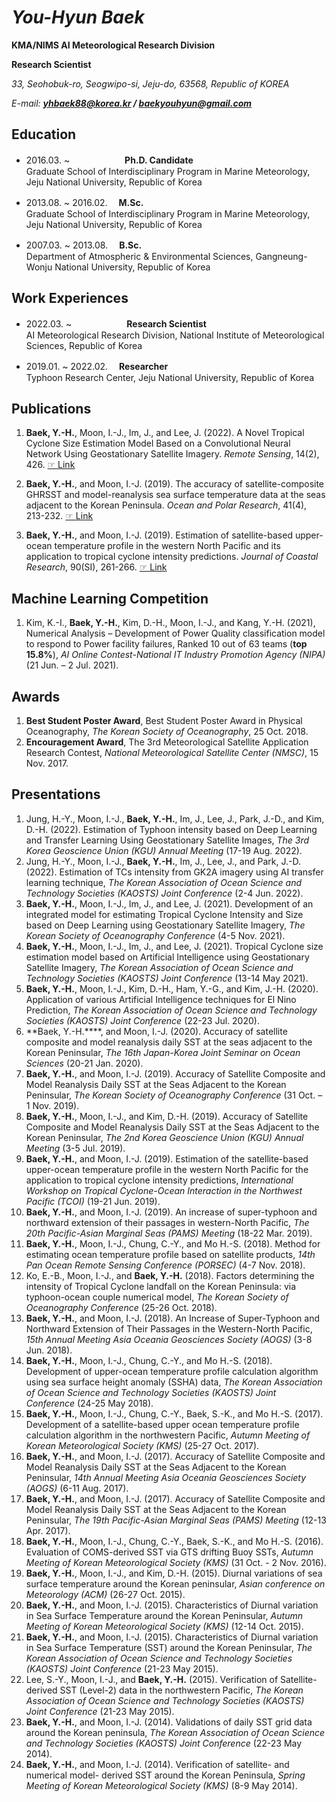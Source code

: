 # ***You-Hyun Baek***
**KMA/NIMS AI Meteorological Research Division**

**Research Scientist**

*33, Seohobuk-ro, Seogwipo-si, Jeju-do, 63568, Republic of KOREA*

*E-mail: **yhbaek88@korea.kr / baekyouhyun@gmail.com***

## Education
- 2016.03. ~ 　　　　　　**Ph.D. Candidate**   
Graduate School of Interdisciplinary Program in Marine Meteorology, Jeju National University, Republic of Korea 

- 2013.08. ~ 2016.02.   　**M.Sc.**   
Graduate School of Interdisciplinary Program in Marine Meteorology, Jeju National University, Republic of Korea

- 2007.03. ~ 2013.08.   　**B.Sc.**   
Department of Atmospheric & Environmental Sciences, Gangneung-Wonju National University, Republic of Korea

## Work Experiences
- 2022.03. ~ 　　　　　　**Research Scientist**   
AI Meteorological Research Division, National Institute of Meteorological Sciences, Republic of Korea

- 2019.01. ~ 2022.02.   　**Researcher**   
Typhoon Research Center, Jeju National University, Republic of Korea

## Publications
1. **Baek, Y.-H.**, Moon, I.-J., Im, J., and Lee, J. (2022). A Novel Tropical Cyclone Size Estimation Model Based on a Convolutional Neural Network Using Geostationary Satellite Imagery. *Remote Sensing*, 14(2), 426. [☞ Link](https://github.com/You-Hyun/You-Hyun/blob/main/Publications/Remote%20Sensing_Baek%20and%20Moon%2C%202022.pdf) 

2. **Baek, Y.-H.**, and Moon, I.-J. (2019). The accuracy of satellite-composite GHRSST and model-reanalysis sea surface temperature data at the seas adjacent to the Korean Peninsula. *Ocean and Polar Research*, 41(4), 213-232. [☞ Link](https://github.com/You-Hyun/You-Hyun/blob/main/Publications/OPR_Baek%20and%20Moon%2C%202019.pdf) 

3. **Baek, Y.-H.**, and Moon, I.-J. (2019). Estimation of satellite-based upper-ocean temperature profile in the western North Pacific and its application to tropical cyclone intensity predictions. *Journal of Coastal Research*, 90(SI), 261-266. [☞ Link](https://github.com/You-Hyun/You-Hyun/blob/main/Publications/JCR_Baek%20and%20Moon%2C%202019.pdf) 

## Machine Learning Competition
1. Kim, K.-I., **Baek, Y.-H.**, Kim, D.-H., Moon, I.-J., and Kang, Y.-H. (2021), Numerical Analysis – Development of Power Quality classification model to respond to Power facility failures, Ranked 10 out of 63 teams (**top 15.8%**), *AI Online Contest-National IT Industry Promotion Agency (NIPA)* (21 Jun. – 2 Jul. 2021).

## Awards
1. **Best Student Poster Award**, Best Student Poster Award in Physical Oceanography, *The Korean Society of Oceanography*, 25 Oct. 2018.
2. **Encouragement Award**, The 3rd Meteorological Satellite Application Research Contest, *National Meteorological Satellite Center (NMSC)*, 15 Nov. 2017.


## Presentations 
1.	Jung, H.-Y., Moon, I.-J., **Baek, Y.-H.**, Im, J., Lee, J., Park, J.-D., and Kim, D.-H. (2022). Estimation of Typhoon intensity based on Deep Learning and Transfer Learning Using Geostationary Satellite Images, *The 3rd Korea Geoscience Union (KGU) Annual Meeting* (17-19 Aug. 2022).
2.	Jung, H.-Y., Moon, I.-J., **Baek, Y.-H.**, Im, J., Lee, J., and Park, J.-D. (2022). Estimation of TCs intensity from GK2A imagery using AI transfer learning technique, *The Korean Association of Ocean Science and Technology Societies (KAOSTS) Joint Conference* (2-4 Jun. 2022).
3.	**Baek, Y.-H.**, Moon, I.-J., Im, J., and Lee, J. (2021). Development of an integrated model for estimating Tropical Cyclone Intensity and Size based on Deep Learning using Geostationary Satellite Imagery, *The Korean Society of Oceanography Conference* (4-5 Nov. 2021).
4.	**Baek, Y.-H.**, Moon, I.-J., Im, J., and Lee, J. (2021). Tropical Cyclone size estimation model based on Artificial Intelligence using Geostationary Satellite Imagery, *The Korean Association of Ocean Science and Technology Societies (KAOSTS) Joint Conference* (13-14 May 2021).
5.	**Baek, Y.-H.**, Moon, I.-J., Kim, D.-H., Ham, Y.-G., and Kim, J.-H. (2020). Application of various Artificial Intelligence techniques for El Nino Prediction, *The Korean Association of Ocean Science and Technology Societies (KAOSTS) Joint Conference* (22-23 Jul. 2020).
6.	**Baek, Y.-H.****, and Moon, I.-J. (2020). Accuracy of satellite composite and model reanalysis daily SST at the seas adjacent to the Korean Peninsular, *The 16th Japan-Korea Joint Seminar on Ocean Sciences* (20-21 Jan. 2020).
7.	**Baek, Y.-H.**, and Moon, I.-J. (2019). Accuracy of Satellite Composite and Model Reanalysis Daily SST at the Seas Adjacent to the Korean Peninsular, *The Korean Society of Oceanography Conference* (31 Oct. – 1 Nov. 2019).
8.	**Baek, Y.-H.**, Moon, I.-J., and Kim, D.-H. (2019). Accuracy of Satellite Composite and Model Reanalysis Daily SST at the Seas Adjacent to the Korean Peninsular, *The 2nd Korea Geoscience Union (KGU) Annual Meeting* (3-5 Jul. 2019).
9.	**Baek, Y.-H.**, and Moon, I.-J. (2019). Estimation of the satellite-based upper-ocean temperature profile in the western North Pacific for the application to tropical cyclone intensity predictions, *International Workshop on Tropical Cyclone-Ocean Interaction in the Northwest Pacific (TCOI)* (19-21 Jun. 2019).
10.	**Baek, Y.-H.**, and Moon, I.-J. (2019). An increase of super-typhoon and northward extension of their passages in western-North Pacific, *The 20th Pacific-Asian Marginal Seas (PAMS) Meeting* (18-22 Mar. 2019).
11.	**Baek, Y.-H.**, Moon, I.-J., Chung, C.-Y., and Mo H.-S. (2018). Method for estimating ocean temperature profile based on satellite products, *14th Pan Ocean Remote Sensing Conference (PORSEC)* (4-7 Nov. 2018).
12.	Ko, E.-B., Moon, I.-J., and **Baek, Y.-H.** (2018). Factors determining the intensity of Tropical Cyclone landfall on the Korean Peninsula: via typhoon-ocean couple numerical model, *The Korean Society of Oceanography Conference* (25-26 Oct. 2018).
13.	**Baek, Y.-H.**, and Moon, I.-J. (2018). An Increase of Super-Typhoon and Northward Extension of Their Passages in the Western-North Pacific, *15th Annual Meeting Asia Oceania Geosciences Society (AOGS)* (3-8 Jun. 2018).
14.	**Baek, Y.-H.**, Moon, I.-J., Chung, C.-Y., and Mo H.-S. (2018). Development of upper-ocean temperature profile calculation algorithm using sea surface height anomaly (SSHA) data, *The Korean Association of Ocean Science and Technology Societies (KAOSTS) Joint Conference* (24-25 May 2018).
15.	**Baek, Y.-H.**, Moon, I.-J., Chung, C.-Y., Baek, S.-K., and Mo H.-S. (2017). Development of a satellite-based upper ocean temperature profile calculation algorithm in the northwestern Pacific, *Autumn Meeting of Korean Meteorological Society (KMS)* (25-27 Oct. 2017).
16.	**Baek, Y.-H.**, and Moon, I.-J. (2017). Accuracy of Satellite Composite and Model Reanalysis Daily SST at the Seas Adjacent to the Korean Peninsular, *14th Annual Meeting Asia Oceania Geosciences Society (AOGS)* (6-11 Aug. 2017).
17.	**Baek, Y.-H.**, and Moon, I.-J. (2017). Accuracy of Satellite Composite and Model Reanalysis Daily SST at the Seas Adjacent to the Korean Peninsular, *The 19th Pacific-Asian Marginal Seas (PAMS) Meeting* (12-13 Apr. 2017). 
18.	**Baek, Y.-H.**, Moon, I.-J., Chung, C.-Y., Baek, S.-K., and Mo H.-S. (2016). Evaluation of COMS-derived SST via GTS drifting Buoy SSTs, *Autumn Meeting of Korean Meteorological Society (KMS)* (31 Oct. - 2 Nov. 2016).
19.	**Baek, Y.-H.**, Moon, I.-J., and Kim, D.-H. (2015). Diurnal variations of sea surface temperature around the Korean peninsular, *Asian conference on Meteorology (ACM)* (26-27 Oct. 2015).
20.	**Baek, Y.-H.**, and Moon, I.-J. (2015). Characteristics of Diurnal variation in Sea Surface Temperature around the Korean Peninsular, *Autumn Meeting of Korean Meteorological Society (KMS)* (12-14 Oct. 2015).
21.	**Baek, Y.-H.**, and Moon, I.-J. (2015). Characteristics of Diurnal variation in Sea Surface Temperature (SST) around the Korean Peninsular, *The Korean Association of Ocean Science and Technology Societies (KAOSTS) Joint Conference* (21-23 May 2015).
22.	Lee, S.-Y., Moon, I.-J., and **Baek, Y.-H.** (2015). Verification of Satellite-derived SST (Level-2) data in the northwestern Pacific, *The Korean Association of Ocean Science and Technology Societies (KAOSTS) Joint Conference* (21-23 May 2015).
23.	**Baek, Y.-H.**, and Moon, I.-J. (2014). Validations of daily SST grid data around the Korean peninsula, *The Korean Association of Ocean Science and Technology Societies (KAOSTS) Joint Conference* (22-23 May 2014).
24.	**Baek, Y.-H.**, and Moon, I.-J. (2014). Verification of satellite- and numerical model- derived SST around the Korean Peninsula, *Spring Meeting of Korean Meteorological Society (KMS)* (8-9 May 2014).








<!--
**You-Hyun/You-Hyun** is a ✨ _special_ ✨ repository because its `README.md` (this file) appears on your GitHub profile.






Here are some ideas to get you started:

- 🔭 I’m currently working on ...
- 🌱 I’m currently learning ...
- 👯 I’m looking to collaborate on ...
- 🤔 I’m looking for help with ...
- 💬 Ask me about ...
- 📫 How to reach me: ...
- 😄 Pronouns: ...
- ⚡ Fun fact: ...
-->
